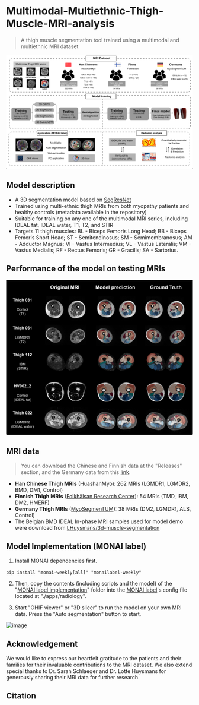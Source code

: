 # Multimodal-Multiethnic-Thigh-Muscle-MRI-analysis
> A thigh muscle segmentation tool trained using a multimodal and multiethnic MRI dataset 

![image](./Figs/Flowchart.png)


## Model description

- A 3D segmentation model based on [SegResNet](https://github.com/Project-MONAI/tutorials/tree/main/auto3dseg)
- Trained using multi-ethnic thigh MRIs from both myopathy patients and healthy controls (metadata available in the repository)
- Suitable for training on any one of the multimodal MRI series, including IDEAL fat, IDEAL water, T1, T2, and STIR
- Targets 11 thigh muscles: BL - Biceps Femoris Long Head; BB - Biceps Femoris Short Head; ST - Semitendinosus; SM - Semimembranosus; AM - Adductor Magnus; VI - Vastus Intermedius; VL - Vastus Lateralis; VM - Vastus Medialis; RF - Rectus Femoris; GR - Gracilis; SA - Sartorius.


## Performance of the model on testing MRIs
![image](./Figs/demo.png)

##  MRI data 
> You can download the Chinese and Finnish data at the "Releases" section, and the Germany data from this [link](https://osf.io/svwa7/?view_only=c2c980c17b3a40fca35d088a3cdd83e2). 
- **Han Chinese Thigh MRIs** (HuashanMyo): 262 MRIs (LGMDR1, LGMDR2, BMD, DM1, Control)
- **Finnish Thigh MRIs** ([Folkhälsan Research Center](https://www.folkhalsan.fi/en/knowledge/research/genetics/group-udd/)): 54 MRIs (TMD, IBM, DM2, HMERF)
- **Germany Thigh MRIs** ([MyoSegmenTUM](https://dx.plos.org/10.1371/journal.pone.0198200)): 38 MRIs (DM2, LGMDR1, ALS, Control)
- The Belgian BMD IDEAL In-phase MRI samples used for model demo were download from [LHuysmans/3d-muscle-segmentation](https://github.com/LHuysmans/3d-muscle-segmentation/tree/main/data/BMD)


## Model Implementation (MONAI label)

1. Install MONAI dependencies first.

```
pip install "monai-weekly[all]" "monailabel-weekly"
```

2. Then, copy the contents (including scripts and the model) of the "[MONAI label implementation](https://drive.google.com/drive/folders/19M_ZUCMFM0fwE_Z8Hn-sD3dFMr30v59u?usp=sharing)" folder into the [MONAI label](https://monai.io/label.html)'s config file located at "./apps/radiology".


3. Start "OHIF viewer" or "3D slicer" to run the model on your own MRI data. Press the "Auto segmentation" button to start.

![image](https://github.com/Hirriririir/Multimodel-Multiethnic-Thigh-Muslce-MRI-anaysis/assets/74590379/11d3ea27-8076-4d5f-9451-f1ed6467fe20)

## Acknowledgement 

We would like to express our heartfelt gratitude to the patients and their families for their invaluable contributions to the MRI dataset. We also extend special thanks to Dr. Sarah Schlaeger and Dr. Lotte Huysmans for generously sharing their MRI data for further research. 

## Citation